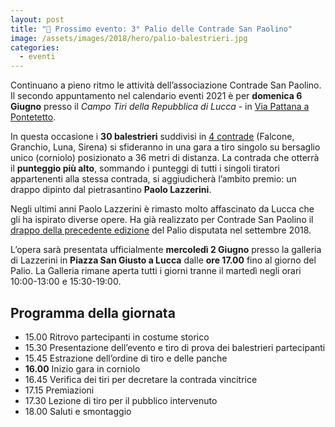 ```yaml
---
layout: post
title: "🎯 Prossimo evento: 3° Palio delle Contrade San Paolino"
image: /assets/images/2018/hero/palio-balestrieri.jpg
categories:
  - eventi
---
```


Continuano a pieno ritmo le attività dell’associazione Contrade San Paolino. Il
secondo appuntamento nel calendario eventi 2021 è per **domenica 6 Giugno** presso
il *Campo Tiri della Repubblica di Lucca* - in [Via Pattana a Pontetetto](https://goo.gl/maps/j7VtRqNSK9Eyjjmf7).

<!-- more -->

In questa occasione i **30 balestrieri** suddivisi in [4
contrade](/terzieri-lucca) (Falcone, Granchio, Luna, Sirena) si sfideranno in
una gara a tiro singolo su bersaglio unico (corniolo) posizionato a 36 metri di
distanza. La contrada che otterrà il **punteggio più alto**, sommando i punteggi
di tutti i singoli tiratori appartenenti alla stessa contrada, si aggiudicherà
l’ambito premio: un drappo dipinto dal pietrasantino **Paolo Lazzerini**.

Negli ultimi anni Paolo Lazzerini è rimasto molto affascinato da Lucca che gli
ha ispirato diverse opere. Ha già realizzato per Contrade San Paolino il [drappo
della precedente edizione](/2018/palio-contrade-san-paolino) del Palio disputata nel settembre 2018.

L’opera sarà presentata ufficialmente **mercoledì 2 Giugno** presso la galleria
di Lazzerini in **Piazza San Giusto a Lucca** dalle **ore 17.00** fino al giorno
del Palio. La Galleria rimane aperta tutti i giorni tranne il martedì negli
orari 10:00-13:00 e 15:30-19:00.

## Programma della giornata

* 15.00 Ritrovo partecipanti in costume storico
* 15.30 Presentazione dell’evento e tiro di prova dei balestrieri partecipanti
* 15.45 Estrazione dell’ordine di tiro e delle panche
* **16.00** Inizio gara in corniolo
* 16.45 Verifica dei tiri per decretare la contrada vincitrice
* 17.15 Premiazioni
* 17.30 Lezione di tiro per il pubblico intervenuto
* 18.00 Saluti e smontaggio
